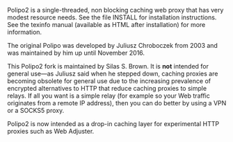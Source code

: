 Polipo2 is a single-threaded, non blocking caching web proxy that has
very modest resource needs.  See the file INSTALL for installation
instructions.  See the texinfo manual (available as HTML after
installation) for more information.

The original Polipo was developed by Juliusz Chroboczek from
2003 and was maintained by him up until November 2016.

This Polipo2 fork is maintained by Silas S. Brown.  It is **not**
intended for general use—as Juliusz said when he stepped
down, caching proxies are becoming obsolete for general use
due to the increasing prevalence of encrypted alternatives to
HTTP that reduce caching proxies to simple relays.  If all
you want is a simple relay (for example so your Web traffic
originates from a remote IP address), then you can do better
by using a VPN or a SOCKS5 proxy.

Polipo2 is now intended as a drop-in caching layer for
experimental HTTP proxies such as Web Adjuster.
